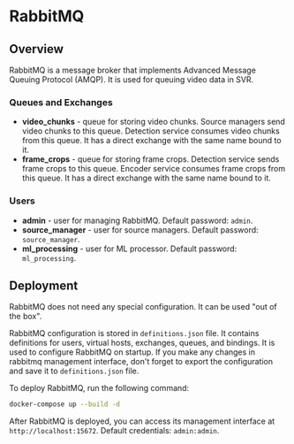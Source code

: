 # RabbitMQ
## Overview
RabbitMQ is a message broker that implements Advanced Message Queuing Protocol (AMQP). It is used for queuing video data in SVR.

### Queues and Exchanges
- **video_chunks** - queue for storing video chunks. Source managers send video chunks to this queue. Detection service consumes video chunks from this queue. It has a direct exchange with the same name bound to it.
- **frame_crops** - queue for storing frame crops. Detection service sends frame crops to this queue. Encoder service consumes frame crops from this queue. It has a direct exchange with the same name bound to it.

### Users
- **admin** - user for managing RabbitMQ. Default password: `admin`.
- **source_manager** - user for source managers. Default password: `source_manager`.
- **ml_processing** - user for ML processor. Default password: `ml_processing`.

## Deployment
RabbitMQ does not need any special configuration. It can be used "out of the box".

RabbitMQ configuration is stored in `definitions.json` file. It contains definitions for users, virtual hosts, exchanges, queues, and bindings. It is used to configure RabbitMQ on startup. If you make any changes in rabbitmq management interface, don't forget to export the configuration and save it to `definitions.json` file.

To deploy RabbitMQ, run the following command:
```bash
docker-compose up --build -d
```

After RabbitMQ is deployed, you can access its management interface at `http://localhost:15672`. Default credentials: `admin:admin`.